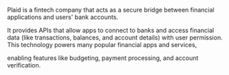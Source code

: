 Plaid is a fintech company that acts as a secure bridge between financial applications and users' bank accounts.

It provides APIs that allow apps to connect to banks and access financial data (like transactions, balances, and account details) with user permission. This technology powers many popular financial apps and services,

enabling features like budgeting, payment processing, and account verification.
